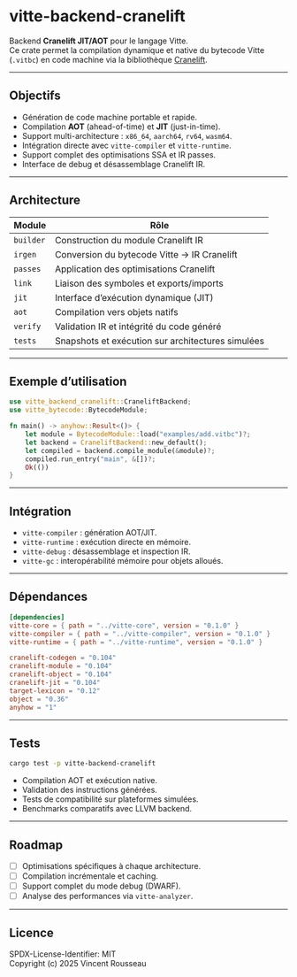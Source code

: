 # vitte-backend-cranelift

Backend **Cranelift JIT/AOT** pour le langage Vitte.  
Ce crate permet la compilation dynamique et native du bytecode Vitte (`.vitbc`) en code machine via la bibliothèque [Cranelift](https://github.com/bytecodealliance/wasmtime/tree/main/cranelift).

---

## Objectifs

- Génération de code machine portable et rapide.  
- Compilation **AOT** (ahead-of-time) et **JIT** (just-in-time).  
- Support multi-architecture : `x86_64`, `aarch64`, `rv64`, `wasm64`.  
- Intégration directe avec `vitte-compiler` et `vitte-runtime`.  
- Support complet des optimisations SSA et IR passes.  
- Interface de debug et désassemblage Cranelift IR.

---

## Architecture

| Module        | Rôle |
|----------------|------|
| `builder`      | Construction du module Cranelift IR |
| `irgen`        | Conversion du bytecode Vitte → IR Cranelift |
| `passes`       | Application des optimisations Cranelift |
| `link`         | Liaison des symboles et exports/imports |
| `jit`          | Interface d’exécution dynamique (JIT) |
| `aot`          | Compilation vers objets natifs |
| `verify`       | Validation IR et intégrité du code généré |
| `tests`        | Snapshots et exécution sur architectures simulées |

---

## Exemple d’utilisation

```rust
use vitte_backend_cranelift::CraneliftBackend;
use vitte_bytecode::BytecodeModule;

fn main() -> anyhow::Result<()> {
    let module = BytecodeModule::load("examples/add.vitbc")?;
    let backend = CraneliftBackend::new_default();
    let compiled = backend.compile_module(&module)?;
    compiled.run_entry("main", &[])?;
    Ok(())
}
```

---

## Intégration

- `vitte-compiler` : génération AOT/JIT.  
- `vitte-runtime` : exécution directe en mémoire.  
- `vitte-debug` : désassemblage et inspection IR.  
- `vitte-gc` : interopérabilité mémoire pour objets alloués.

---

## Dépendances

```toml
[dependencies]
vitte-core = { path = "../vitte-core", version = "0.1.0" }
vitte-compiler = { path = "../vitte-compiler", version = "0.1.0" }
vitte-runtime = { path = "../vitte-runtime", version = "0.1.0" }

cranelift-codegen = "0.104"
cranelift-module = "0.104"
cranelift-object = "0.104"
cranelift-jit = "0.104"
target-lexicon = "0.12"
object = "0.36"
anyhow = "1"
```

---

## Tests

```bash
cargo test -p vitte-backend-cranelift
```

- Compilation AOT et exécution native.  
- Validation des instructions générées.  
- Tests de compatibilité sur plateformes simulées.  
- Benchmarks comparatifs avec LLVM backend.  

---

## Roadmap

- [ ] Optimisations spécifiques à chaque architecture.  
- [ ] Compilation incrémentale et caching.  
- [ ] Support complet du mode debug (DWARF).  
- [ ] Analyse des performances via `vitte-analyzer`.  

---

## Licence

SPDX-License-Identifier: MIT  
Copyright (c) 2025 Vincent Rousseau
